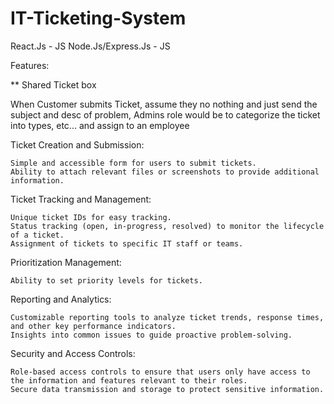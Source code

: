 # IT-Ticketing-System

React.Js           - JS
Node.Js/Express.Js - JS

Features:

** Shared Ticket box

When Customer submits Ticket, assume they no nothing and just send the subject and desc of problem, Admins role would be to categorize the ticket into types, etc... and assign to an employee

Ticket Creation and Submission:

    Simple and accessible form for users to submit tickets.
    Ability to attach relevant files or screenshots to provide additional information.

Ticket Tracking and Management:

    Unique ticket IDs for easy tracking.
    Status tracking (open, in-progress, resolved) to monitor the lifecycle of a ticket.
    Assignment of tickets to specific IT staff or teams.

Prioritization Management:

    Ability to set priority levels for tickets.

Reporting and Analytics:

    Customizable reporting tools to analyze ticket trends, response times, and other key performance indicators.
    Insights into common issues to guide proactive problem-solving.

Security and Access Controls:

    Role-based access controls to ensure that users only have access to the information and features relevant to their roles.
    Secure data transmission and storage to protect sensitive information.
